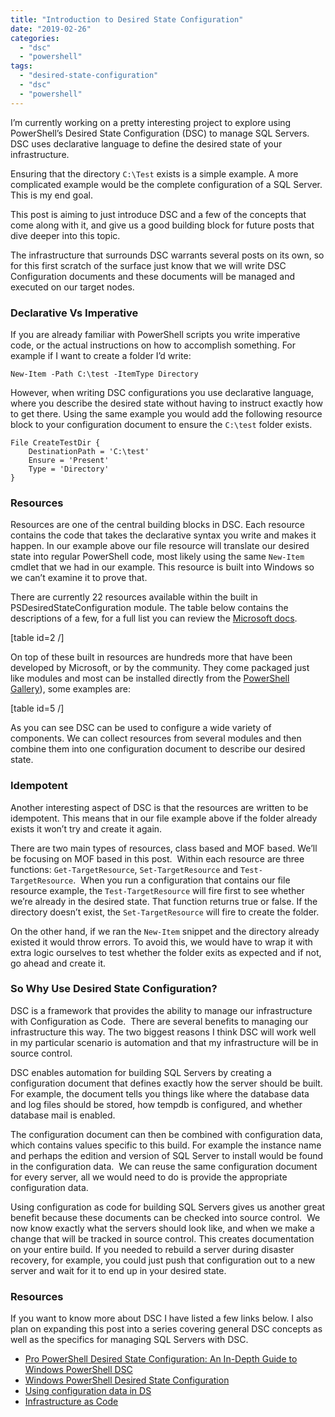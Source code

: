 ```yaml
---
title: "Introduction to Desired State Configuration"
date: "2019-02-26"
categories: 
  - "dsc"
  - "powershell"
tags: 
  - "desired-state-configuration"
  - "dsc"
  - "powershell"
---
```


I’m currently working on a pretty interesting project to explore using PowerShell’s Desired State Configuration (DSC) to manage SQL Servers. DSC uses declarative language to define the desired state of your infrastructure.

Ensuring that the directory `C:\Test` exists is a simple example. A more complicated example would be the complete configuration of a SQL Server. This is my end goal.

This post is aiming to just introduce DSC and a few of the concepts that come along with it, and give us a good building block for future posts that dive deeper into this topic.

The infrastructure that surrounds DSC warrants several posts on its own, so for this first scratch of the surface just know that we will write DSC Configuration documents and these documents will be managed and executed on our target nodes.

### Declarative Vs Imperative

If you are already familiar with PowerShell scripts you write imperative code, or the actual instructions on how to accomplish something. For example if I want to create a folder I’d write:

```
New-Item -Path C:\test -ItemType Directory
```

However, when writing DSC configurations you use declarative language, where you describe the desired state without having to instruct exactly how to get there. Using the same example you would add the following resource block to your configuration document to ensure the `C:\test` folder exists.

```
File CreateTestDir {
    DestinationPath = 'C:\test'
    Ensure = 'Present'
    Type = 'Directory'
}
```

### Resources

Resources are one of the central building blocks in DSC. Each resource contains the code that takes the declarative syntax you write and makes it happen. In our example above our file resource will translate our desired state into regular PowerShell code, most likely using the same `New-Item` cmdlet that we had in our example. This resource is built into Windows so we can’t examine it to prove that.

There are currently 22 resources available within the built in PSDesiredStateConfiguration module. The table below contains the descriptions of a few, for a full list you can review the [Microsoft docs](https://docs.microsoft.com/en-us/powershell/dsc/reference/resources/windows/builtinresource).

\[table id=2 /\]

On top of these built in resources are hundreds more that have been developed by Microsoft, or by the community. They come packaged just like modules and most can be installed directly from the [PowerShell Gallery](https://www.powershellgallery.com/packages?q=DSC)), some examples are:

\[table id=5 /\]

As you can see DSC can be used to configure a wide variety of components. We can collect resources from several modules and then combine them into one configuration document to describe our desired state.

### Idempotent

Another interesting aspect of DSC is that the resources are written to be idempotent. This means that in our file example above if the folder already exists it won’t try and create it again.

There are two main types of resources, class based and MOF based. We’ll be focusing on MOF based in this post.  Within each resource are three functions: `Get-TargetResource`, `Set-TargetResource` and `Test-TargetResource`.  When you run a configuration that contains our file resource example, the `Test-TargetResource` will fire first to see whether we’re already in the desired state. That function returns true or false. If the directory doesn’t exist, the `Set-TargetResource` will fire to create the folder.

On the other hand, if we ran the `New-Item` snippet and the directory already existed it would throw errors. To avoid this, we would have to wrap it with extra logic ourselves to test whether the folder exits as expected and if not, go ahead and create it.

### So Why Use Desired State Configuration?

DSC is a framework that provides the ability to manage our infrastructure with Configuration as Code.  There are several benefits to managing our infrastructure this way. The two biggest reasons I think DSC will work well in my particular scenario is automation and that my infrastructure will be in source control.

DSC enables automation for building SQL Servers by creating a configuration document that defines exactly how the server should be built. For example, the document tells you things like where the database data and log files should be stored, how tempdb is configured, and whether database mail is enabled.

The configuration document can then be combined with configuration data, which contains values specific to this build. For example the instance name and perhaps the edition and version of SQL Server to install would be found in the configuration data.  We can reuse the same configuration document for every server, all we would need to do is provide the appropriate configuration data.

Using configuration as code for building SQL Servers gives us another great benefit because these documents can be checked into source control.  We now know exactly what the servers should look like, and when we make a change that will be tracked in source control. This creates documentation on your entire build. If you needed to rebuild a server during disaster recovery, for example, you could just push that configuration out to a new server and wait for it to end up in your desired state.

### Resources

If you want to know more about DSC I have listed a few links below. I also plan on expanding this post into a series covering general DSC concepts as well as the specifics for managing SQL Servers with DSC.

- [Pro PowerShell Desired State Configuration: An In-Depth Guide to Windows PowerShell DSC](https://www.amazon.com/PowerShell-Desired-State-Configuration-Depth-ebook/dp/B07CNQD3M9/ref=sr_1_1)
- [Windows PowerShell Desired State Configuration](https://docs.microsoft.com/en-us/powershell/dsc/overview/overview)
- [Using configuration data in DS](https://docs.microsoft.com/en-us/powershell/dsc/configurations/configdata)
- [Infrastructure as Code](https://docs.microsoft.com/en-us/azure/devops/learn/what-is-infrastructure-as-code)
